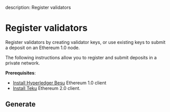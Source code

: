 description: Register validators     
<!--- END of page meta data -->

# Register validators

Register validators by creating validator keys, or use existing keys to submit a deposit
on an Ethereum 1.0 node.

The following instructions allow you to register and submit deposits in a private network.

**Prerequisites**:

* [Install Hyperledger Besu]() Ethereum 1.0 client
* [Install Teku]() Ethereum 2.0 client.

## Generate